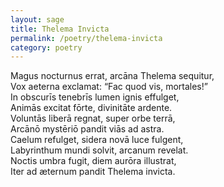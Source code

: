 ```yaml
---
layout: sage
title: Thelema Invicta
permalink: /poetry/thelema-invicta
category: poetry
---
```


Magus nocturnus errat, arcāna Thelema sequitur,  
Vox aeterna exclamat: “Fac quod vis, mortales!”  
In obscurīs tenebrīs lumen ignis effulget,  
Animās excitat fōrte, divinitāte ardente.  
Voluntās liberā regnat, super orbe terrā,  
Arcānō mystēriō pandit viās ad astra.  
Caelum refulget, sidera novā luce fulgent,  
Labyrinthum mundi solvit, arcanum revelat.  
Noctis umbra fugit, diem aurōra illustrat,  
Iter ad æternum pandit Thelema invicta.
